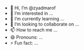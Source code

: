 - 👋 Hi, I’m @zyadmarof
- 👀 I’m interested in ...
- 🌱 I’m currently learning ...
- 💞️ I’m looking to collaborate on ...
- 📫 How to reach me ...
- 😄 Pronouns: ...
- ⚡ Fun fact: ...

<!---
zyadmarof/zyadmarof is a ✨ special ✨ repository because its `README.md` (this file) appears on your GitHub profile.
You can click the Preview link to take a look at your changes.
--->
